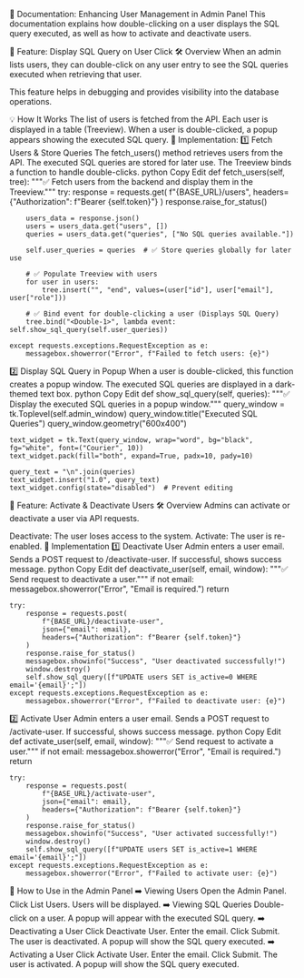 📌 Documentation: Enhancing User Management in Admin Panel
This documentation explains how double-clicking on a user displays the SQL query executed, as well as how to activate and deactivate users.

🔹 Feature: Display SQL Query on User Click
🛠️ Overview
When an admin lists users, they can double-click on any user entry to see the SQL queries executed when retrieving that user.

This feature helps in debugging and provides visibility into the database operations.

💡 How It Works
The list of users is fetched from the API.
Each user is displayed in a table (Treeview).
When a user is double-clicked, a popup appears showing the executed SQL query.
🔹 Implementation:
1️⃣ Fetch Users & Store Queries
The fetch_users() method retrieves users from the API.
The executed SQL queries are stored for later use.
The Treeview binds a function to handle double-clicks.
python
Copy
Edit
def fetch_users(self, tree):
    """✅ Fetch users from the backend and display them in the Treeview."""
    try:
        response = requests.get(
            f"{BASE_URL}/users",
            headers={"Authorization": f"Bearer {self.token}"}
        )
        response.raise_for_status()

        users_data = response.json()
        users = users_data.get("users", [])
        queries = users_data.get("queries", ["No SQL queries available."])

        self.user_queries = queries  # ✅ Store queries globally for later use

        # ✅ Populate Treeview with users
        for user in users:
            tree.insert("", "end", values=(user["id"], user["email"], user["role"]))

        # ✅ Bind event for double-clicking a user (Displays SQL Query)
        tree.bind("<Double-1>", lambda event: self.show_sql_query(self.user_queries))

    except requests.exceptions.RequestException as e:
        messagebox.showerror("Error", f"Failed to fetch users: {e}")
2️⃣ Display SQL Query in Popup
When a user is double-clicked, this function creates a popup window.
The executed SQL queries are displayed in a dark-themed text box.
python
Copy
Edit
def show_sql_query(self, queries):
    """✅ Display the executed SQL queries in a popup window."""
    query_window = tk.Toplevel(self.admin_window)
    query_window.title("Executed SQL Queries")
    query_window.geometry("600x400")

    text_widget = tk.Text(query_window, wrap="word", bg="black", fg="white", font=("Courier", 10))
    text_widget.pack(fill="both", expand=True, padx=10, pady=10)

    query_text = "\n".join(queries)
    text_widget.insert("1.0", query_text)
    text_widget.config(state="disabled")  # Prevent editing
🔹 Feature: Activate & Deactivate Users
🛠️ Overview
Admins can activate or deactivate a user via API requests.

Deactivate: The user loses access to the system.
Activate: The user is re-enabled.
🔹 Implementation
1️⃣ Deactivate User
Admin enters a user email.
Sends a POST request to /deactivate-user.
If successful, shows success message.
python
Copy
Edit
def deactivate_user(self, email, window):
    """✅ Send request to deactivate a user."""
    if not email:
        messagebox.showerror("Error", "Email is required.")
        return

    try:
        response = requests.post(
            f"{BASE_URL}/deactivate-user",
            json={"email": email},
            headers={"Authorization": f"Bearer {self.token}"}
        )
        response.raise_for_status()
        messagebox.showinfo("Success", "User deactivated successfully!")
        window.destroy()
        self.show_sql_query([f"UPDATE users SET is_active=0 WHERE email='{email}';"])
    except requests.exceptions.RequestException as e:
        messagebox.showerror("Error", f"Failed to deactivate user: {e}")
2️⃣ Activate User
Admin enters a user email.
Sends a POST request to /activate-user.
If successful, shows success message.
python
Copy
Edit
def activate_user(self, email, window):
    """✅ Send request to activate a user."""
    if not email:
        messagebox.showerror("Error", "Email is required.")
        return

    try:
        response = requests.post(
            f"{BASE_URL}/activate-user",
            json={"email": email},
            headers={"Authorization": f"Bearer {self.token}"}
        )
        response.raise_for_status()
        messagebox.showinfo("Success", "User activated successfully!")
        window.destroy()
        self.show_sql_query([f"UPDATE users SET is_active=1 WHERE email='{email}';"])
    except requests.exceptions.RequestException as e:
        messagebox.showerror("Error", f"Failed to activate user: {e}")
🔹 How to Use in the Admin Panel
➡️ Viewing Users
Open the Admin Panel.
Click List Users.
Users will be displayed.
➡️ Viewing SQL Queries
Double-click on a user.
A popup will appear with the executed SQL query.
➡️ Deactivating a User
Click Deactivate User.
Enter the email.
Click Submit.
The user is deactivated.
A popup will show the SQL query executed.
➡️ Activating a User
Click Activate User.
Enter the email.
Click Submit.
The user is activated.
A popup will show the SQL query executed.